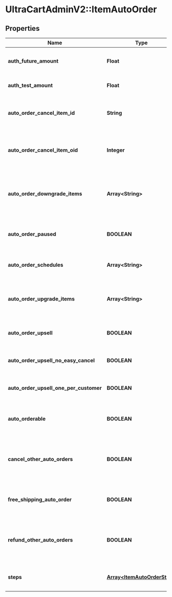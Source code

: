 # UltraCartAdminV2::ItemAutoOrder

## Properties
Name | Type | Description | Notes
------------ | ------------- | ------------- | -------------
**auth_future_amount** | **Float** | Amount to try and authorize for the future rebill | [optional] 
**auth_test_amount** | **Float** | Amount to try and test authorize | [optional] 
**auto_order_cancel_item_id** | **String** | Item id to attempt charging the customer for if they cancel | [optional] 
**auto_order_cancel_item_oid** | **Integer** | Item object identifier to attempt charging the customer for if they cancel | [optional] 
**auto_order_downgrade_items** | **Array&lt;String&gt;** | List of downgrade items presented to customer service representatives | [optional] 
**auto_order_paused** | **BOOLEAN** | True if the rebill processing of this item is paused | [optional] 
**auto_order_schedules** | **Array&lt;String&gt;** | The user selectable schedules that are available | [optional] 
**auto_order_upgrade_items** | **Array&lt;String&gt;** | List of upgrade items presented to customer service representatives | [optional] 
**auto_order_upsell** | **BOOLEAN** | True if this item uses a fixed upsell step schedule | [optional] 
**auto_order_upsell_no_easy_cancel** | **BOOLEAN** | Do not send the easy cancel email to the customer | [optional] 
**auto_order_upsell_one_per_customer** | **BOOLEAN** | Limit the purchase of this item to one per customer | [optional] 
**auto_orderable** | **BOOLEAN** | True if this item can be automatically ordered by the customer | [optional] 
**cancel_other_auto_orders** | **BOOLEAN** | True if other auto orders for this customer should be canceled when this item is ordered | [optional] 
**free_shipping_auto_order** | **BOOLEAN** | True if the customer should be given free shipping | [optional] 
**refund_other_auto_orders** | **BOOLEAN** | True if other auto orders for this customer should refunded if this item is refunded. | [optional] 
**steps** | [**Array&lt;ItemAutoOrderStep&gt;**](ItemAutoOrderStep.md) | The rebill steps if this auto order is an upsell | [optional] 


